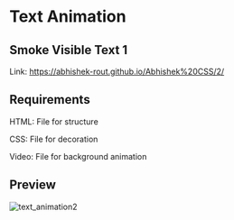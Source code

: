  # Text Animation
 
 ## Smoke Visible Text 1
 
 Link: https://abhishek-rout.github.io/Abhishek%20CSS/2/
 
 ## Requirements

HTML: File for structure

CSS: File for decoration

Video: File for background animation

## Preview

![text_animation2](https://user-images.githubusercontent.com/64718836/88931172-1d80d380-d29a-11ea-9115-f5040e34d0a6.png)

